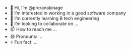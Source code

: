 - 👋 Hi, I’m @preranakinage
- 👀 I’m interested in working in a good software company
- 🌱 I’m currently learning B tech engineering 
- 💞️ I’m looking to collaborate on ...
- 📫 How to reach me ...
- 😄 Pronouns: ...
- ⚡ Fun fact: ...

<!---
preranakinage/preranakinage is a ✨ special ✨ repository because its `README.md` (this file) appears on your GitHub profile.
You can click the Preview link to take a look at your changes.
--->
